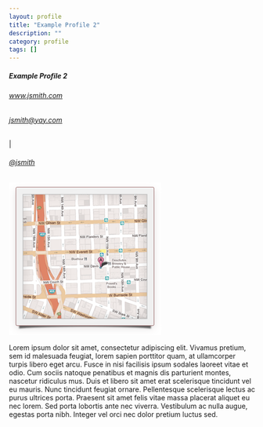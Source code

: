 ```yaml
---
layout: profile
title: "Example Profile 2"
description: ""
category: profile
tags: []
---
```


<article class="speaker">
  <hgroup class="nameSite">
    <h5>Example Profile 2</h5>
    <h6><a href="#" target="_blank">www.jsmith.com</a></h6>
  </hgroup>
  <hgroup class="contact">
    <h6><a href="mailto:jsmith@yay.com">jsmith@yay.com</a></h6> | <h6><a href="#" target="_blank">@jsmith</a></h6>
  </hgroup>
  <article class="info">
    <img border="0" src="../assets/themes/dev/images/map-back.png" height="311" width="311" id="speakerImg" alt="" />
    <p>Lorem ipsum dolor sit amet, consectetur adipiscing elit. Vivamus pretium, sem id malesuada feugiat, lorem sapien porttitor quam, at ullamcorper turpis libero eget arcu. Fusce in nisi facilisis ipsum sodales laoreet vitae et odio. Cum sociis natoque penatibus et magnis dis parturient montes, nascetur ridiculus mus. Duis et libero sit amet erat scelerisque tincidunt vel eu mauris. Nunc tincidunt feugiat ornare. Pellentesque scelerisque lectus ac purus ultrices porta. Praesent sit amet felis vitae massa placerat aliquet eu nec lorem. Sed porta lobortis ante nec viverra. Vestibulum ac nulla augue, egestas porta nibh. Integer vel orci nec dolor pretium luctus sed.</p>
  </article>
</article>
